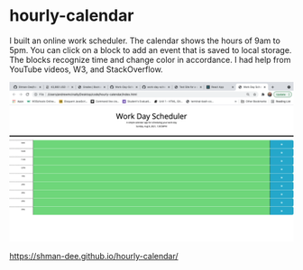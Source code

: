 # hourly-calendar

I built an online work scheduler. The calendar shows the hours of 9am to 5pm. You can click on a block to add an event that is saved to local storage. The blocks recognize time and change color in accordance. I had help from YouTube videos, W3, and StackOverflow.

![calendar screenshot](./calendarSS.png)

https://shman-dee.github.io/hourly-calendar/
